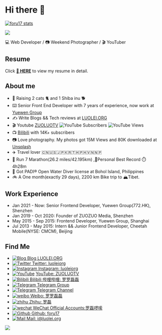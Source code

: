 # Hi there 👋

[![foru17 stats](https://github-readme-stats.vercel.app/api?username=foru17&theme=dark&show_icons=true)](https://github.com/foru17)

![](https://komarev.com/ghpvc/?username=foru17e&color=blue&style=flat-square)

💻 Web Developer / 📷 Weekend Photographer / 🎬 YouTuber 

## Resume

Click **[📝 HERE](https://github.com/foru17/foru17/blob/main/RESUME.md)** to view my resume in detail.

## About me

* 🐾 Raising 2 cats 🐈 and 1 Shiba inu 🐕
* ⌨️ Senior Front End Developer with 7 years of experience, now work at [Yuewen Group](https://ir.yuewen.com/en/index.html)
* ✍️ Write Blogs && Tech reviews at [LUOLEI.ORG](https://luolei.org)
* 🎬 Youtube [ZUOLUOTV](https://zuoluo.tv/youtube)  ![YouTube Subscribers](https://api.gate.is26.com/youtube-subscribers) ![YouTube Views](https://api.gate.is26.com/youtube-views)
* 📺 [Bilibili](https://zuoluo.tv/bilibili) with 14K+ subscribers
* 📷 Love photography. My photos got 15M Views and 80K downloaded at [Unsplash](https://unsplash.com/@luolei)
* ✈️ Travel lover 🇨🇳🇺🇸🇯🇵🇰🇷🇹🇭🇵🇭🇻🇳🇳🇵
* 🏃 Run 7 Marathon(26.2 miles/42.195km) ,🏅Personal Best Record ⏱️4h28m
* 🤿 Got PADI® Open Water Diver license at Bohol Island, Philippines
* 🚲 A One month(exactly 29 days), 2200 km Bike trip to 🏔️Tibet.

## Work Experience

* Jan 2021 - Now:  Senior Frontend Developer, Yuewen Group(772.HK), Shenzhen
* Jan 2019 - Oct 2020: Founder of ZUOZUO Media, Shenzhen
* May 2015 - Sep 2015: Frontend Developer, Yuewen Group, Shanghai
* Jul 2013 - May 2015: Intern && Junior Frontend Developer, Cheetah Mobile(NYSE: CMCM), Beijing

## Find Me

* [![Blog](https://static.is26.com/tmp/icons/blog.svg)](https://luolei.org)[ Blog LUOLEI.ORG](https://luolei.org)
* [![Twitter](https://static.is26.com/tmp/icons/twitter.svg)](https://zuoluo.tv/twitter)[ Twitter: luoleiorg](https://zuoluo.tv/twitter)
* [![Instagram](https://static.is26.com/tmp/icons/instagram.svg)](https://instagram.com/luoleiorg)[ Instagram: luoleiorg](https://zuoluo.tv/ig)
* [![YouTube](https://static.is26.com/tmp/icons/youtube.svg)](https://zuoluo.tv/youtube) [YouTube: ZUOLUOTV](https://zuoluo.tv/youtube)
* [![Bilibili](https://static.is26.com/tmp/icons/bilibili.svg)](https://zuoluo.tv/bilibili)[ Bilibili 哔哩哔哩: 罗罗磊磊](https://zuoluo.tv/bilibili)
* [![Telegram](https://static.is26.com/tmp/icons/telegram.svg)](https://t.me/zuoluotv)[ Telegram Group](https://t.me/zuoluotv)
* [![Telegram](https://static.is26.com/tmp/icons/telegram2.svg)](https://t.me/zuoluotvofficial)[ Telegram Channel](https://t.me/zuoluotvofficial)
* [![weibo](https://static.is26.com/tmp/icons/weibo.svg)](https://zuoluo.tv/weibo)[ Weibo: 罗罗磊磊](https://zuoluo.tv/weibo)
* [![zhihu](https://static.is26.com/tmp/icons/zhihu.svg)](https://zuoluo.tv/zhihu)[ Zhihu: 罗磊](https://zuoluo.tv/zhihu)
* [![wechat](https://static.is26.com/tmp/icons/wechat.svg)](https://zuoluo.tv/wechat)[ WeChat Official Accounts:罗磊啰嗦](https://zuoluo.tv/wechat)
* [![Github](https://static.is26.com/tmp/icons/github.svg)](https://github.com/foru17)[ Github: foru17](https://github.com/foru17)
* [![Mail](https://static.is26.com/tmp/icons/gmail.svg)](mailto:i@luolei.org)[ Mail: i@luolei.org](mailto:i@luolei.org)

![](https://static.is26.com/share/profile-background.jpg)
